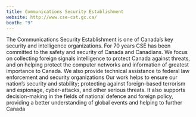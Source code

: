 ```yaml
---
title: Communications Security Establishment
website: http://www.cse-cst.gc.ca/
booth: "9"
---
```


The Communications Security Establishment is one of Canada’s key security and intelligence organizations. For 70 years CSE has been committed to the safety and security of Canada and Canadians. We focus on collecting foreign signals intelligence to protect Canada against threats, and on helping protect the computer networks and information of greatest importance to Canada. We also provide technical assistance to federal law enforcement and security organizations 
Our work helps to ensure our nation’s security and stability; protecting against foreign-based terrorism and espionage, cyber-attacks, and other serious threats. It also supports decision-making in the fields of national defence and foreign policy, providing a better understanding of global events and helping to further Canada
